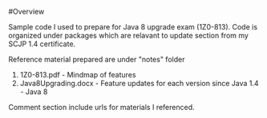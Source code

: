 #Overview

Sample code I used to prepare for Java 8 upgrade exam (1Z0-813). Code is organized
under packages which are relavant to update section from my SCJP 1.4 certificate.

Reference material prepared are under "notes" folder
1. 1Z0-813.pdf - Mindmap of features
2. Java8Upgrading.docx - Feature updates for each version since Java 1.4 - Java 8

Comment section include urls for materials I referenced.
